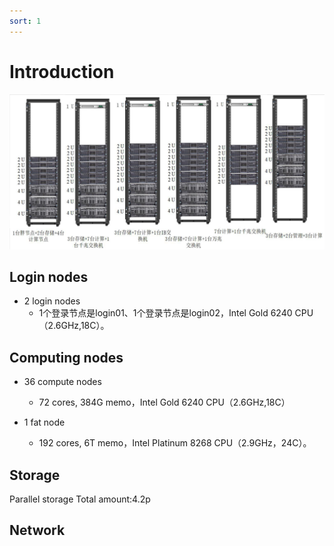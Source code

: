 ```yaml
---
sort: 1
---
```


# Introduction

![image](gravity.png)

## Login nodes
- 2 login nodes
   - 1个登录节点是login01、1个登录节点是login02，Intel Gold 6240 CPU（2.6GHz,18C）。


## Computing nodes
- 36 compute nodes
    - 72 cores, 384G memo，Intel Gold 6240 CPU（2.6GHz,18C）
    
- 1 fat node
    - 192 cores, 6T memo，Intel Platinum 8268 CPU（2.9GHz，24C）。

## Storage
Parallel storage
Total amount:4.2p

## Network




